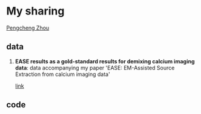 # My sharing
[Pengcheng Zhou](zhoupc.github.io)
## data 
1. **EASE results as a gold-standard results for demixing calcium imaging data**: 
   data accompanying my paper 'EASE: EM-Assisted Source Extraction from calcium imaging data'

   [link](data/EASE.md)
## code 

